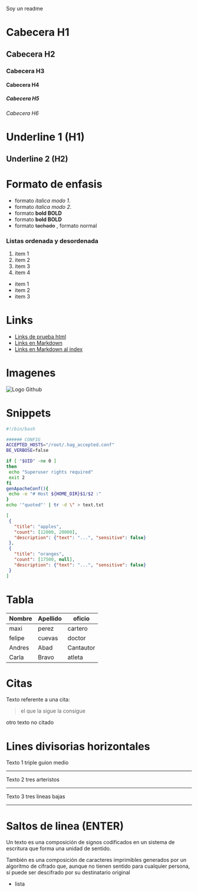 Soy un readme 
# Cabecera H1 
## Cabecera H2
### Cabecera H3
#### Cabecera H4
##### Cabecera H5
###### Cabecera H6

Underline 1 (H1)
=
Underline 2 (H2)
-

# Formato de enfasis
- formato *italica modo 1*.
- formato _italica modo 2_.
- formato **bold BOLD**
- formato __bold BOLD__
- formato ~~tachado~~ , formato normal 

### Listas ordenada y desordenada

1. item 1
1. item 2
1. item 3
1. item 4 
- item 1
- item 2
- item 3
# Links
- <a href="http://google.cl">Links de prueba html </a>
- [Links en Markdown](http://google.cl)
- [Links en Markdown al index](index.html)

# Imagenes
![Logo Github](https://anthoncode.com/wp-content/uploads/2019/01/github-octocat-logo-png.png)
# Snippets
```Bash
#!/bin/bash

###### CONFIG
ACCEPTED_HOSTS="/root/.hag_accepted.conf"
BE_VERBOSE=false

if [ "$UID" -ne 0 ]
then
 echo "Superuser rights required"
 exit 2
fi
genApacheConf(){
 echo -e "# Host ${HOME_DIR}$1/$2 :"
}
echo '"quoted"' | tr -d \" > text.txt
 ```

 ```JSON
 [
  {
    "title": "apples",
    "count": [12000, 20000],
    "description": {"text": "...", "sensitive": false}
  },
  {
    "title": "oranges",
    "count": [17500, null],
    "description": {"text": "...", "sensitive": false}
  }
]
 ```

 # Tabla
  Nombre | Apellido | oficio 
 -|-|-
 maxi|perez|cartero
felipe|cuevas|doctor
Andres|Abad|Cantautor
Carla|Bravo|atleta

# Citas
Texto referente a una cita:
> el que la sigue la consigue

otro texto no citado

# Lines divisorias horizontales
Texto 1 triple guion medio

---

Texto 2 tres arteristos

***
Texto  3 tres lineas bajas
___

# Saltos de linea (ENTER)

Un texto es una composición de signos codificados en un sistema de escritura que forma una unidad de sentido. 

También es una composición de caracteres imprimibles generados por un algoritmo de cifrado que, aunque no tienen sentido para cualquier persona, sí puede ser descifrado por su destinatario original

- lista
